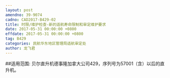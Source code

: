 ```yaml
---
layout: post
amendno: 39-9074
cadno: CAD2017-B429-02
title: 时限/维护检查-新的适航寿命限制和审定维护要求
date: 2017-05-31 00:00:00 +0800
effdate: 2017-05-31 00:00:00 +0800
tag: B429
categories: 民航华东地区管理局适航审定处
author: 龙飞君
---
```


##适用范围:
贝尔直升机德事隆加拿大公司429，序列号为57001（含）以后的直升机。

